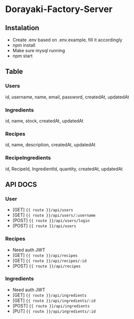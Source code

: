 # Dorayaki-Factory-Server

## Instalation
- Create .env based on .env.example, fill it accordingly
- npm install
- Make sure mysql running
- npm start


## Table
### Users
id, username, name, email, password, createdAt, updatedAt

### Ingredients
id, name, stock, createdAt, updatedAt

### Recipes
id, name, description, createdAt, updatedAt

### RecipeIngredients
id, RecipeId, IngredientId, quantity, createdAt, updatedAt 

## API DOCS
### User
- [GET] `{{ route }}/api/users`
- [GET] `{{ route }}/api/users/:username`
- [POST] `{{ route }}/api/users/login`
- [POST] `{{ route }}/api/users`

### Recipes
- Need auth JWT
- [GET] `{{ route }}/api/recipes`
- [GET] `{{ route }}/api/recipes/:id`
- [POST] `{{ route }}/api/recipes`

### Ingredients
- Need auth JWT
- [GET] `{{ route }}/api/ingredients`
- [GET] `{{ route }}/api/ingredients/:id`
- [POST] `{{ route }}/api/ingredients`
- [PUT] `{{ route }}/api/ingredients/:id`

